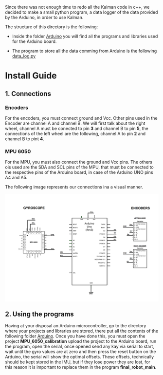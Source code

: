 Since there was not enough time to redo all the Kalman code in c++, we decided to make a small python program, a data logger of the data provided by the Arduino, in order to use Kalman.

The structure of this directory is the following:

- Inside the folder [Arduino](https://github.com/LucasTakanori/PAE-HP/tree/main/Gyro_Encoders/Arduino_encoders_gyro/Arduino/ ) you will find all the programs and libraries used for the Arduino board.

- The program to store all the data comming from Arduino is the following [data_log.py](https://github.com/LucasTakanori/PAE-HP/tree/main/Gyro_Encoders/Arduino_encoders_gyro/data_log.py)

# Install Guide

  ## 1. Connections 
   ### Encoders
   For the encoders, you must connect ground and Vcc.
   Other pins used in the Encoder are  channel A and channel B. We will first talk about the right wheel, channel A must be conected to pin **3** and channel B to pin    **5**,  the connections of the left wheel are the following, channel A to pin **2** and channel B to pint **4**.

   ### MPU 6050
   For the MPU, you must also connect the ground and Vcc pins.
   The others ois used are the SDA and SCL pins of the MPU, that must be connected to the respective pins of the Arduino board, in case of the Arduino UNO pins A4 and A5.

   The following image represents our connections ina a visual manner.

   <img width="600" alt="image" src="https://github.com/LucasTakanori/PAE-HP/blob/main/Gyro_Encoders/Arduino_encoders_gyro/imgs/Connections.png" align="center">

  ## 2. Using the programs

  Having at your disposal an Arduino microcontroller, go to the directory where your projects and libraries are stored, there put all the contents of the following folder [Arduino](https://github.com/LucasTakanori/PAE-HP/tree/main/Gyro_Encoders/Arduino_encoders_gyro/Arduino/ ). Once you have done this, you must open the project **MPU_6050_calibration** upload the project to the Arduino board, run the program, open the serial, once opened send any kay via serial to start, wait until the gyro values are at zero and then press the reset button on the Arduino, the serial will show the optimal offsets. These offsets, technically should be kept stored in the IMU, but if they lose power they are lost, for this reason it is important to replace them in the program **final_robot_main**.
